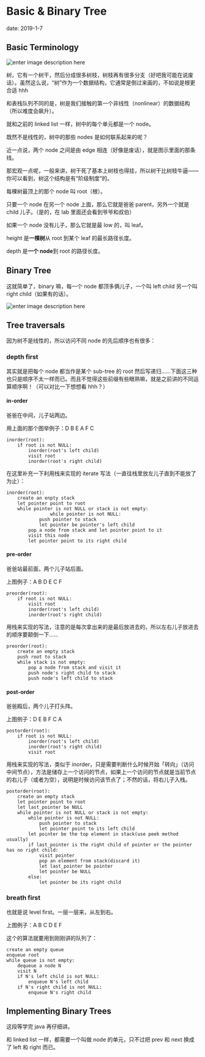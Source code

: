 # Basic & Binary Tree

date: 2019-1-7

## Basic Terminology

![enter image description here](https://i.loli.net/2019/01/08/5c34127fa2bf6.png)

树，它有一个树干，然后分成很多树枝，树枝再有很多分支（好吧我可能在说废话）。虽然这么说，“树”作为一个数据结构，它通常是倒过来画的，不如说是根更合适 hhh

和表栈队列不同的是，树是我们接触的第一个非线性（nonlinear）的数据结构（所以难度会飙升）。

就和之前的 linked list 一样，树中的每个单元都是一个 node。

既然不是线性的，树中的那些 nodes 是如何联系起来的呢？

近一点说，两个 node 之间是由 edge 相连（好像是废话），就是图示里面的那条线。

那宏观一点呢，一般来讲，树干死了基本上树枝也得挂，所以树干比树枝牛逼——你可以看到，树这个结构是有“阶级制度”的。

每棵树最顶上的那个 node 叫 root（根）。

只要一个 node 在另一个 node 上面，那么它就是爸爸 parent，另外一个就是 child 儿子。（是的，在 lab 里面还会看到爷爷和叔伯）

如果一个 node 没有儿子，那么它就是最 low 的，叫 leaf。

height 是**一棵树**从 root 到某个 leaf 的最长路径长度。

depth 是**一个 node**到 root 的路径长度。

## Binary Tree

这就简单了，binary 嘛，每一个 node 都顶多俩儿子，一个叫 left child 另一个叫 right child（如果有的话）。

![enter image description here](https://i.loli.net/2019/01/08/5c341a504448a.png)

## Tree traversals

因为树不是线性的，所以访问不同 node 的先后顺序也有很多：

### depth first

其实就是把每个 node 都当作是某个 sub-tree 的 root 然后写递归……下面这三种也只是顺序不太一样而已。而且不觉得这些前缀有些眼熟嘛，就是之前讲的不同运算顺序啊！（可以对比一下想想看 hhh？）

#### in-order

爸爸在中间，儿子站两边。

用上面的那个图举例子：D B E A F C

    inorder(root):
        if root is not NULL:
    		inorder(root's left child)
    		visit root
    		inorder(root's right child)

在这里补充一下利用栈来实现的 iterate 写法（一直往栈里放左儿子直到不能放了为止）：

    inorder(root):
        create an enpty stack
        let pointer point to root
        while pointer is not NULL or stack is not empty:
                    while pointer is not NULL:
    			push pointer to stack
    			let pointer be pointer's left child
    		pop a node from stack and let pointer point to it
    		visit this node
    		let pointer point to its right child

#### pre-order

爸爸站最前面，两个儿子站后面。

上图例子：A B D E C F

    preorder(root):
        if root is not NULL:
    		visit root
    		inorder(root's left child)
    		inorder(root's right child)

用栈来实现的写法，注意的是每次拿出来的是最后放进去的，所以左右儿子放进去的顺序要颠倒一下……

    preorder(root):
    	create an empty stack
    	push root to stack
    	while stack is not empty:
    		pop a node from stack and visit it
    		push node's right child to stack
    		push node's left child to stack

#### post-order

爸爸殿后，两个儿子打头阵。

上图例子：D E B F C A

    postorder(root):
        if root is not NULL:
    		inorder(root's left child)
    		inorder(root's right child)
    		visit root

用栈来实现的写法，类似于 inorder，只是需要判断什么时候开始「转向」（访问中间节点），方法是储存上一个访问的节点，如果上一个访问的节点就是当前节点的右儿子（或者为空），说明是时候访问该节点了；不然的话，将右儿子入栈。

    postorder(root):
    	create an empty stack
    	let pointer point to root
    	let last_pointer be NULL
    	while pointer is not NULL or stack is not empty:
    		while pointer is not NULL:
    			push pointer to stack
    			let pointer point to its left child
    		let pointer be the top element in stack(use peek method usually)
    		if last_pointer is the right child of pointer or the pointer has no right child:
    			visit pointer
    			pop an element from stack(discard it)
    			let last_pointer be pointer
    			let pointer be NULL
    		else:
    			let pointer be its right child

### breath first

也就是说 level first。一层一层来，从左到右。

上图例子：A B C D E F

这个的算法就要用到刚刚讲的队列了：

    create an empty queue
    enqueue root
    while queue is not empty:
    	dequeue a node N
    	visit N
    	if N's left child is not NULL:
    		enqueue N's left child
    	if N's right child is not NULL:
    		enqueue N's right child

## Implementing Binary Trees

这段等学完 java 再仔细讲。

和 linked list 一样，都需要一个叫做 node 的单元，只不过把 prev 和 next 换成了 left 和 right 而已。
